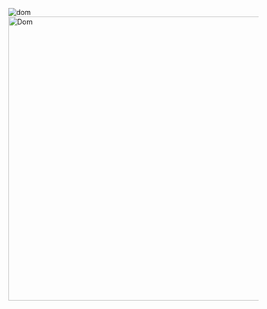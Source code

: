![dom](https://github.com/user-attachments/assets/045d6c74-e49c-4907-aa4e-371784768901)
<img width="571" alt="Dom" src="https://github.com/user-attachments/assets/917d9380-fed1-4426-9483-9d48ab62177f" />

